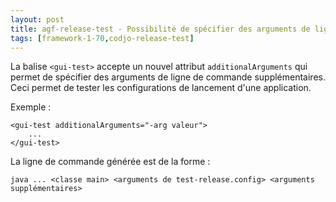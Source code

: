 ```yaml
---
layout: post
title: agf-release-test - Possibilité de spécifier des arguments de ligne de commande supplémentaires au lancement du client GUI
tags: [framework-1-70,codjo-release-test]
---
```

La balise ```<gui-test>``` accepte un nouvel attribut ```additionalArguments``` qui permet de spécifier des arguments de ligne de commande supplémentaires. Ceci permet de tester les configurations de lancement d'une application.

Exemple :
```
<gui-test additionalArguments="-arg valeur">
    ...
</gui-test>
```
La ligne de commande générée est de la forme :

```java ... <classe main> <arguments de test-release.config> <arguments supplémentaires>```
